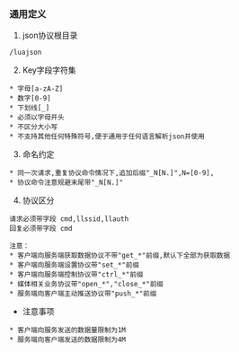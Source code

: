 ### 通用定义

1. json协议根目录

```
/luajson
```

2. Key字段字符集

```
* 字母[a-zA-Z]
* 数字[0-9]
* 下划线[_]
* 必须以字母开头
* 不区分大小写
* 不支持其他任何特殊符号,便于通用于任何语言解析json并使用
```

3. 命名约定

```
* 同一次请求,重复协议命令情况下,追加后缀"_N[N.]",N=[0-9],
* 协议命令注意规避末尾带"_N[N.]"
```

4. 协议区分

```
请求必须带字段 cmd,llssid,llauth
回复必须带字段 cmd

注意：
* 客户端向服务端获取数据协议不带"get_*"前缀,默认下全部为获取数据
* 客户端向服务端设置协议带"set_*"前缀
* 客户端向服务端控制协议带"ctrl_*"前缀
* 媒体相关业务协议带"open_*","close_*"前缀
* 服务端向客户端主动推送协议带"push_*"前缀
```

* 注意事项

```
* 客户端向服务发送的数据量限制为1M
* 服务端向客户端发送的数据限制为4M
```
